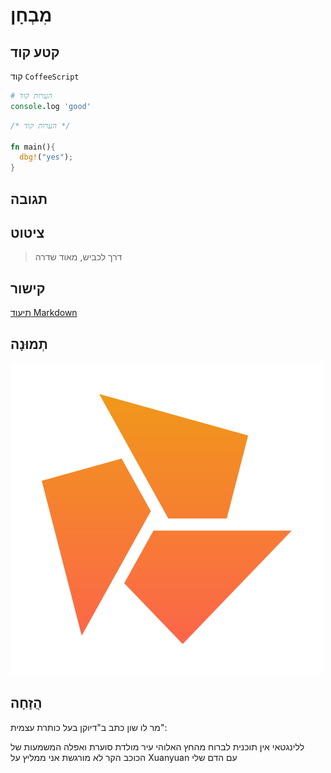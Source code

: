 [Markdown הערות גלובליות]:#

# מִבְחָן

## קטע קוד

קוד `CoffeeScript`

```coffee
# הערות קוד
console.log 'good'


```

```rust
/* הערות קוד */

fn main(){
  dbg!("yes");
}
```

## תגובה

<!-- HTML 注释 --> 

<!-- 多行注释 --> 

## ציטוט

> דרך לכביש, מאוד שדרה

## קישור

[תיעוד Markdown](https://github.com/xxai-art/xxai-art-md)

## תְמוּנָה

![xxAI.Art Identity Brand](https://raw.githubusercontent.com/xxai-art/web/main/file/svg/logo.svg)

## הֲזָחָה

מר לו שון כתב ב"דיוקן בעל כותרת עצמית":

  ללינגטאי אין תוכנית לברוח מהחץ האלוהי
  עיר מולדת סוערת ואפלה
  המשמעות של הכוכב הקר לא מורגשת
  אני ממליץ על Xuanyuan עם הדם שלי

